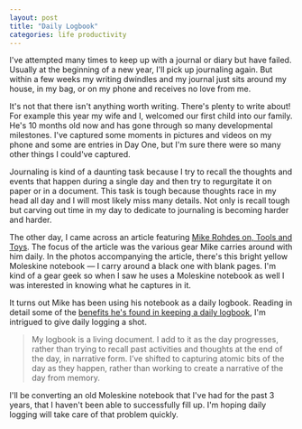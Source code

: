 ```yaml
---
layout: post
title: "Daily Logbook"
categories: life productivity
---
```


I've attempted many times to keep up with a journal or diary but have failed. Usually at the beginning of a new year, I'll pick up journaling again. But within a few weeks my writing dwindles and my journal just sits around my house, in my bag, or on my phone and receives no love from me.

It's not that there isn't anything worth writing. There's plenty to write about! For example this year my wife and I, welcomed our first child into our family. He's 10 months old now and has gone through so many developmental milestones. I've captured some moments in pictures and videos on my phone and some are entries in Day One, but I'm sure there were so many other things I could've captured.

Journaling is kind of a daunting task because I try to recall the thoughts and events that happen during a single day and then try to regurgitate it on paper or in a document. This task is tough because thoughts race in my head all day and I will most likely miss many details. Not only is recall tough but carving out time in my day to dedicate to journaling is becoming harder and harder.

The other day, I came across an article featuring [Mike Rohdes on, Tools and Toys](http://toolsandtoys.net/interviews/mike-rohdes-everyday-carry-gear/). The focus of the article was the various gear Mike carries around with him daily. In the photos accompanying the article, there's this bright yellow Moleskine notebook &mdash; I carry around a black one with blank pages. I'm kind of a gear geek so when I saw he uses a Moleskine notebook as well I was interested in knowing what he captures in it.

It turns out Mike has been using his notebook as a daily logbook. Reading in detail some of the [benefits he's found in keeping a daily logbook](http://www.thecramped.com/the-joy-of-daily-logging/), I'm intrigued to give daily logging a shot.

> My logbook is a living document. I add to it as the day progresses, rather than trying to recall past activities and thoughts at the end of the day, in narrative form. I’ve shifted to capturing atomic bits of the day as they happen, rather than working to create a narrative of the day from memory.

I'll be converting an old Moleskine notebook that I've had for the past 3 years, that I haven't been able to successfully fill up. I'm hoping daily logging will take care of that problem quickly.

